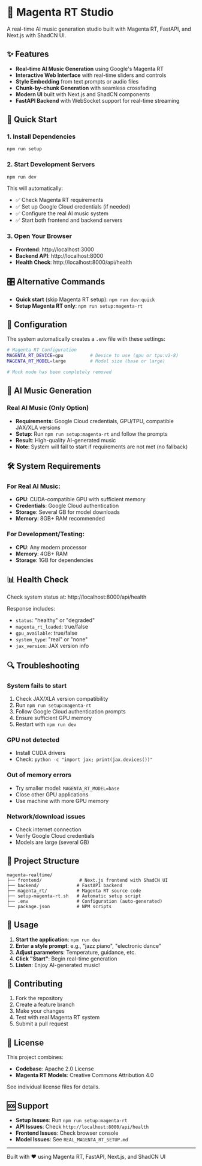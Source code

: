 # 🎵 Magenta RT Studio

A real-time AI music generation studio built with Magenta RT, FastAPI, and Next.js with ShadCN UI.

## ✨ Features

- **Real-time AI Music Generation** using Google's Magenta RT
- **Interactive Web Interface** with real-time sliders and controls
- **Style Embedding** from text prompts or audio files
- **Chunk-by-chunk Generation** with seamless crossfading
- **Modern UI** built with Next.js and ShadCN components
- **FastAPI Backend** with WebSocket support for real-time streaming

## 🚀 Quick Start

### 1. Install Dependencies
```bash
npm run setup
```

### 2. Start Development Servers
```bash
npm run dev
```

This will automatically:
- ✅ Check Magenta RT requirements
- ✅ Set up Google Cloud credentials (if needed)
- ✅ Configure the real AI music system
- ✅ Start both frontend and backend servers

### 3. Open Your Browser
- **Frontend**: http://localhost:3000
- **Backend API**: http://localhost:8000
- **Health Check**: http://localhost:8000/api/health

## 🎛️ Alternative Commands

- **Quick start** (skip Magenta RT setup): `npm run dev:quick`
- **Setup Magenta RT only**: `npm run setup:magenta-rt`

## 🔧 Configuration

The system automatically creates a `.env` file with these settings:

```bash
# Magenta RT Configuration
MAGENTA_RT_DEVICE=gpu          # Device to use (gpu or tpu:v2-8)
MAGENTA_RT_MODEL=large         # Model size (base or large)

# Mock mode has been completely removed
```

## 🎵 AI Music Generation

### Real AI Music (Only Option)
- **Requirements**: Google Cloud credentials, GPU/TPU, compatible JAX/XLA versions
- **Setup**: Run `npm run setup:magenta-rt` and follow the prompts
- **Result**: High-quality AI-generated music
- **Note**: System will fail to start if requirements are not met (no fallback)

## 🛠️ System Requirements

### For Real AI Music:
- **GPU**: CUDA-compatible GPU with sufficient memory
- **Credentials**: Google Cloud authentication
- **Storage**: Several GB for model downloads
- **Memory**: 8GB+ RAM recommended

### For Development/Testing:
- **CPU**: Any modern processor
- **Memory**: 4GB+ RAM
- **Storage**: 1GB for dependencies

## 📊 Health Check

Check system status at: http://localhost:8000/api/health

Response includes:
- `status`: "healthy" or "degraded"
- `magenta_rt_loaded`: true/false
- `gpu_available`: true/false
- `system_type`: "real" or "none"
- `jax_version`: JAX version info

## 🔍 Troubleshooting

### System fails to start
1. Check JAX/XLA version compatibility
2. Run `npm run setup:magenta-rt`
3. Follow Google Cloud authentication prompts
4. Ensure sufficient GPU memory
5. Restart with `npm run dev`

### GPU not detected
- Install CUDA drivers
- Check: `python -c "import jax; print(jax.devices())"`

### Out of memory errors
- Try smaller model: `MAGENTA_RT_MODEL=base`
- Close other GPU applications
- Use machine with more GPU memory

### Network/download issues
- Check internet connection
- Verify Google Cloud credentials
- Models are large (several GB)

## 📁 Project Structure

```
magenta-realtime/
├── frontend/              # Next.js frontend with ShadCN UI
├── backend/              # FastAPI backend
├── magenta_rt/           # Magenta RT source code
├── setup-magenta-rt.sh   # Automatic setup script
├── .env                  # Configuration (auto-generated)
└── package.json          # NPM scripts
```

## 🎯 Usage

1. **Start the application**: `npm run dev`
2. **Enter a style prompt**: e.g., "jazz piano", "electronic dance"
3. **Adjust parameters**: Temperature, guidance, etc.
4. **Click "Start"**: Begin real-time generation
5. **Listen**: Enjoy AI-generated music!

## 🤝 Contributing

1. Fork the repository
2. Create a feature branch
3. Make your changes
4. Test with real Magenta RT system
5. Submit a pull request

## 📄 License

This project combines:
- **Codebase**: Apache 2.0 License
- **Magenta RT Models**: Creative Commons Attribution 4.0

See individual license files for details.

## 🆘 Support

- **Setup Issues**: Run `npm run setup:magenta-rt`
- **API Issues**: Check `http://localhost:8000/api/health`
- **Frontend Issues**: Check browser console
- **Model Issues**: See `REAL_MAGENTA_RT_SETUP.md`

---

Built with ❤️ using Magenta RT, FastAPI, Next.js, and ShadCN UI
